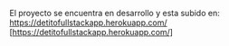 El proyecto se encuentra en desarrollo y esta subido en: https://detitofullstackapp.herokuapp.com/ [https://detitofullstackapp.herokuapp.com/]